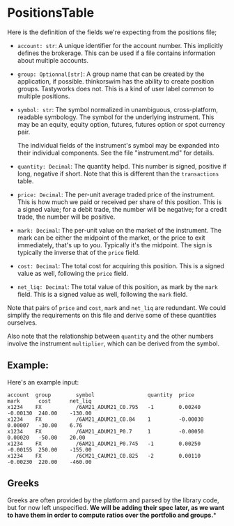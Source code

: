# PositionsTable

Here is the definition of the fields we're expecting from the positions file;

- `account: str`: A unique identifier for the account number. This implicitly defines
  the brokerage. This can be used if a file contains information about multiple
  accounts.

- `group: Optionnal[str]`: A group name that can be created by the application, if
  possible. thinkorswim has the ability to create position groups. Tastyworks
  does not. This is a kind of user label common to multiple positions.

- `symbol: str`: The symbol normalized in unambiguous, cross-platform, readable
  symbology. The symbol for the underlying instrument. This may be an equity,
  equity option, futures, futures option or spot currency pair.

  The individual fields of the instrument's symbol may be expanded into their
  individual components. See the file "instrument.md" for details.

- `quantity: Decimal`: The quantity helpd. This number is signed, positive if
  long, negative if short. Note that this is different than the `transactions`
  table.

- `price: Decimal`: The per-unit average traded price of the instrument. This is
  how much we paid or received per share of this position. This is a signed
  value; for a debit trade, the number will be negative; for a credit trade, the
  number will be positive.

- `mark: Decimal`: The per-unit value on the market of the instrument. The mark
  can be either the midpoint of the market, or the price to exit immediately,
  that's up to you. Typically it's the midpoint. The sign is typically the
  inverse that of the `price` field.

- `cost: Decimal`: The total cost for acquiring this position. This is a signed
  value as well, following the `price` field.

- `net_liq: Decimal`: The total value of this position, as mark by the `mark`
  field. This is a signed value as well, following the `mark` field.

Note that pairs of `price` and `cost`, `mark` and `net_liq` are redundant. We
could simplify the requirements on this file and derive some of these quantities
ourselves.

Also note that the relationship between `quantity` and the other numbers involve
the instrument `multiplier`, which can be derived from the symbol.


## Example:

Here's an example input:

    account  group        symbol                 quantity  price       mark      cost      net_liq
    x1234    FX           /6AM21_ADUM21_C0.795   -1        0.00240     -0.00130  240.00    -130.00
    x1234    FX           /6AM21_ADUM21_C0.84    1         -0.00030    0.00007   -30.00    6.76
    x1234    FX           /6AM21_ADUM21_P0.7     1         -0.00050    0.00020   -50.00    20.00
    x1234    FX           /6AM21_ADUM21_P0.745   -1        0.00250     -0.00155  250.00    -155.00
    x1234    FX           /6CM21_CAUM21_C0.825   -2        0.00110     -0.00230  220.00    -460.00


## Greeks

Greeks are often provided by the platform and parsed by the library code, but
for now left unspecified. **We will be adding their spec later, as we want to
have them in order to compute ratios over the portfolio and groups.***
